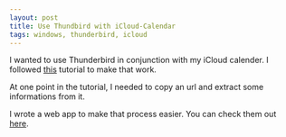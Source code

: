 ```yaml
---
layout: post
title: Use Thundbird with iCloud-Calendar
tags: windows, thunderbird, icloud
---
```


I wanted to use Thunderbird in conjunction with my iCloud calender. I followed [this](https://frightanic.com/apple-mac/thunderbird-icloud-calendar-sync/) tutorial to make that work.

At one point in the tutorial, I needed to copy an url and extract some informations from it.

I wrote a web app to make that process easier. You can check them out [here](https://ikem-krueger.github.io/icloud-caldav-url/).
